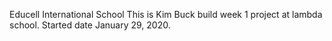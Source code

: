 Educell International School
This is Kim Buck build week 1 project at lambda school.
Started date January 29, 2020.